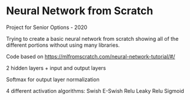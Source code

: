 # Neural Network from Scratch

Project for Senior Options - 2020

Trying to create a basic neural network from scratch showing all of the different portions without using many libraries.

Code based on https://mlfromscratch.com/neural-network-tutorial/#/

2 hidden layers + input and output layers

Softmax for output layer normalization

4 different activation algorithms:
Swish
E-Swish
Relu
Leaky Relu
Sigmoid
